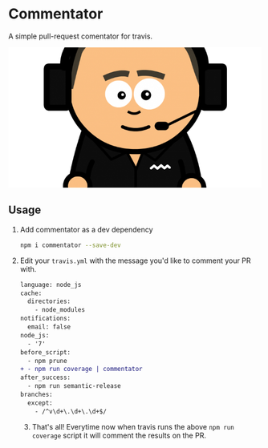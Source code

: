 # Commentator
A simple pull-request comentator for travis.

![alt](image.png)

## Usage

1. Add commentator as a dev dependency
    
    ```bash
    npm i commentator --save-dev
    ```
    
2. Edit your `travis.yml` with the message you'd like to comment your PR with.

    ```diff
    language: node_js
    cache:
      directories:
        - node_modules
    notifications:
      email: false
    node_js:
      - '7'
    before_script:
      - npm prune
   + - npm run coverage | commentator
    after_success:
      - npm run semantic-release
    branches:
      except:
        - /^v\d+\.\d+\.\d+$/
    ```
    
   3. That's all! Everytime now when travis runs the above `npm run coverage` script it will comment the results on the PR.

